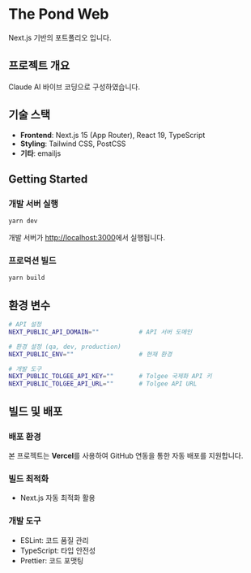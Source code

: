 # The Pond Web

Next.js 기반의 포트폴리오 입니다. 

## 프로젝트 개요

Claude AI 바이브 코딩으로 구성하였습니다.

## 기술 스택

- **Frontend**: Next.js 15 (App Router), React 19, TypeScript
- **Styling**: Tailwind CSS, PostCSS
- **기타**: emailjs

## Getting Started

### 개발 서버 실행

```bash
yarn dev
```

개발 서버가 [http://localhost:3000](http://localhost:3000)에서 실행됩니다.

### 프로덕션 빌드

```bash
yarn build
```


## 환경 변수

```bash
# API 설정
NEXT_PUBLIC_API_DOMAIN=""           # API 서버 도메인

# 환경 설정 (qa, dev, production)
NEXT_PUBLIC_ENV=""                  # 현재 환경

# 개발 도구
NEXT_PUBLIC_TOLGEE_API_KEY=""       # Tolgee 국제화 API 키
NEXT_PUBLIC_TOLGEE_API_URL=""       # Tolgee API URL
```
## 빌드 및 배포

### 배포 환경

본 프로젝트는 **Vercel**를 사용하여 GitHub 연동을 통한 자동 배포를 지원합니다.

### 빌드 최적화
- Next.js 자동 최적화 활용

### 개발 도구
- ESLint: 코드 품질 관리
- TypeScript: 타입 안전성
- Prettier: 코드 포맷팅
